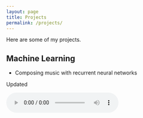 ```yaml
---
layout: page
title: Projects
permalink: /projects/
---
```

Here are some of my projects.


<a name="cs"></a>
## Machine Learning

*   Composing music with recurrent neural networks

Updated

<audio controls>
  <source = "/assets/mp3/song2.mp3" type="audio/mpeg"> 
</audio>


